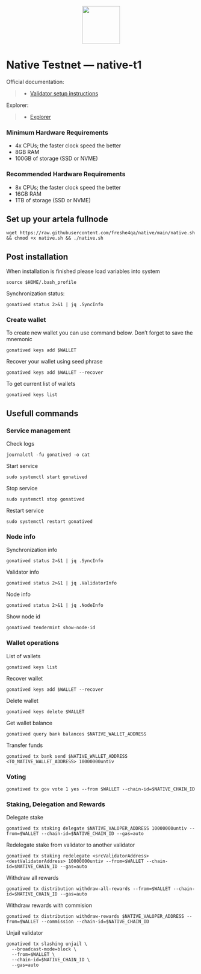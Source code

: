 <p align="center">
  <img height="100" height="auto" src="https://github.com/user-attachments/assets/70c0e724-0d02-4c7e-bd36-1fa49069e4b4">
</p>

# Native Testnet — native-t1

Official documentation:
>- [Validator setup instructions](https://github.com/gonative-cc/network-docs/blob/master/validator.md)

Explorer:
>- [Explorer](https://testnet.native.explorers.guru)

### Minimum Hardware Requirements
 - 4x CPUs; the faster clock speed the better
 - 8GB RAM
 - 100GB of storage (SSD or NVME)

### Recommended Hardware Requirements 
 - 8x CPUs; the faster clock speed the better
 - 16GB RAM
 - 1TB of storage (SSD or NVME)

## Set up your artela fullnode
```
wget https://raw.githubusercontent.com/freshe4qa/native/main/native.sh && chmod +x native.sh && ./native.sh
```

## Post installation

When installation is finished please load variables into system
```
source $HOME/.bash_profile
```

Synchronization status:
```
gonatived status 2>&1 | jq .SyncInfo
```

### Create wallet
To create new wallet you can use command below. Don’t forget to save the mnemonic
```
gonatived keys add $WALLET
```

Recover your wallet using seed phrase
```
gonatived keys add $WALLET --recover
```

To get current list of wallets
```
gonatived keys list
```

## Usefull commands
### Service management
Check logs
```
journalctl -fu gonatived -o cat
```

Start service
```
sudo systemctl start gonatived
```

Stop service
```
sudo systemctl stop gonatived
```

Restart service
```
sudo systemctl restart gonatived
```

### Node info
Synchronization info
```
gonatived status 2>&1 | jq .SyncInfo
```

Validator info
```
gonatived status 2>&1 | jq .ValidatorInfo
```

Node info
```
gonatived status 2>&1 | jq .NodeInfo
```

Show node id
```
gonatived tendermint show-node-id
```

### Wallet operations
List of wallets
```
gonatived keys list
```

Recover wallet
```
gonatived keys add $WALLET --recover
```

Delete wallet
```
gonatived keys delete $WALLET
```

Get wallet balance
```
gonatived query bank balances $NATIVE_WALLET_ADDRESS
```

Transfer funds
```
gonatived tx bank send $NATIVE_WALLET_ADDRESS <TO_NATIVE_WALLET_ADDRESS> 10000000untiv
```

### Voting
```
gonatived tx gov vote 1 yes --from $WALLET --chain-id=$NATIVE_CHAIN_ID
```

### Staking, Delegation and Rewards
Delegate stake
```
gonatived tx staking delegate $NATIVE_VALOPER_ADDRESS 10000000untiv --from=$WALLET --chain-id=$NATIVE_CHAIN_ID --gas=auto
```

Redelegate stake from validator to another validator
```
gonatived tx staking redelegate <srcValidatorAddress> <destValidatorAddress> 10000000untiv --from=$WALLET --chain-id=$NATIVE_CHAIN_ID --gas=auto
```

Withdraw all rewards
```
gonatived tx distribution withdraw-all-rewards --from=$WALLET --chain-id=$NATIVE_CHAIN_ID --gas=auto
```

Withdraw rewards with commision
```
gonatived tx distribution withdraw-rewards $NATIVE_VALOPER_ADDRESS --from=$WALLET --commission --chain-id=$NATIVE_CHAIN_ID
```

Unjail validator
```
gonatived tx slashing unjail \
  --broadcast-mode=block \
  --from=$WALLET \
  --chain-id=$NATIVE_CHAIN_ID \
  --gas=auto
```
